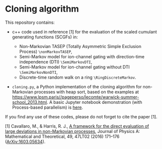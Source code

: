 
# Cloning algorithm

This repository contains:

- c++ code used in reference [1] for the evaluation of the scaled cumulant generating functions (SCGFs) in:
    - Non-Markovian TASEP (Totally Asymmetric Simple Exclusion Process) `\nonMarkovTASEP`,
    - Semi-Markov model for ion-channel gating with direction-time independence (DTI) `\SemiMarkovDTI`,
    - Semi-Markov model for ion-channel gating without DTI `\SemiMarkovNonDTI`,
    - Discrete-time random walk on a ring `\RingDiscreteMarkov`.

- `cloning.py`, a Python implementation of the cloning algorithm for non-Markovian processes with heap sort, based on the examples at https://www.lpsm.paris//pageperso/lecomte/warwick-summer-school_2013.html. A basic Jupyter notebook demonstration (with Process-based parallelism) is [here](https://github.com/mcavallaro/cloning/blob/master/cloning.ipynb).

If you find any use of these codes, please do not forget to cite the paper [1].

[1] Cavallaro, M., & Harris, R. J., [A framework for the direct evaluation of large deviations in non-Markovian processes](
https://doi.org/10.1088/1751-8113/49/47/47LT02), Journal of Physics A: Mathematical and Theoretical, 49, 47LT02 (2016) 171–176 ([ArXiv:1603.05634](https://arxiv.org/abs/1603.05634v4)).

